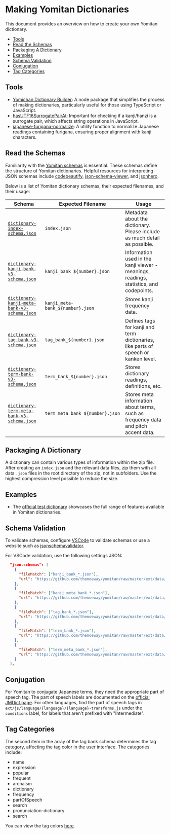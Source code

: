 # Making Yomitan Dictionaries　<!-- omit in toc -->

This document provides an overview on how to create your own Yomitan dictionary.

- [Tools](#tools)
- [Read the Schemas](#read-the-schemas)
- [Packaging A Dictionary](#packaging-a-dictionary)
- [Examples](#examples)
- [Schema Validation](#schema-validation)
- [Conjugation](#conjugation)
- [Tag Categories](#tag-categories)

## Tools

- [Yomichan Dictionary Builder](https://github.com/MarvNC/yomichan-dict-builder/): A node package that simplifies the process of making dictionaries, particularly useful for those using TypeScript or JavaScript.
- [hasUTF16SurrogatePairAt](https://www.npmjs.com/package/@stdlib/assert-has-utf16-surrogate-pair-at): Important for checking if a kanji/hanzi is a surrogate pair, which affects string operations in JavaScript.
- [japanese-furigana-normalize](https://github.com/MarvNC/japanese-furigana-normalize): A utility function to normalize Japanese readings containing furigana, ensuring proper alignment with kanji characters.

## Read the Schemas

Familiarity with the [Yomitan schemas](https://github.com/themoeway/yomitan/tree/master/ext/data/schemas) is essential. These schemas define the structure of Yomitan dictionaries. Helpful resources for interpreting JSON schemas include [codebeautify](https://codebeautify.org/jsonviewer/), [json-schema-viewer](https://json-schema-viewer.vercel.app/), and [jsonhero](https://jsonhero.io/).

Below is a list of Yomitan dictionary schemas, their expected filenames, and their usage:

| Schema                                                                                                                                                     | Expected Filename                | Usage                                                                                  |
| ---------------------------------------------------------------------------------------------------------------------------------------------------------- | -------------------------------- | -------------------------------------------------------------------------------------- |
| [`dictionary-index-schema.json`](https://github.com/themoeway/yomitan/tree/master/ext/data/schemas/dictionary-index-schema.json)                           | `index.json`                     | Metadata about the dictionary. Please include as much detail as possible.              |
| [`dictionary-kanji-bank-v3-schema.json`](https://github.com/themoeway/yomitan/tree/master/ext/data/schemas/dictionary-kanji-bank-v3-schema.json)           | `kanji_bank_${number}.json`      | Information used in the kanji viewer - meanings, readings, statistics, and codepoints. |
| [`dictionary-kanji-meta-bank-v3-schema.json`](https://github.com/themoeway/yomitan/tree/master/ext/data/schemas/dictionary-kanji-meta-bank-v3-schema.json) | `kanji_meta-bank_${number}.json` | Stores kanji frequency data.                                                           |
| [`dictionary-tag-bank-v3-schema.json`](https://github.com/themoeway/yomitan/tree/master/ext/data/schemas/dictionary-tag-bank-v3-schema.json)               | `tag_bank_${number}.json`        | Defines tags for kanji and term dictionaries, like parts of speech or kanken level.    |
| [`dictionary-term-bank-v3-schema.json`](https://github.com/themoeway/yomitan/tree/master/ext/data/schemas/dictionary-term-bank-v3-schema.json)             | `term_bank_${number}.json`       | Stores dictionary readings, definitions, etc.                                          |
| [`dictionary-term-meta-bank-v3-schema.json`](https://github.com/themoeway/yomitan/tree/master/ext/data/schemas/dictionary-term-meta-bank-v3-schema.json)   | `term_meta_bank_${number}.json`  | Stores meta information about terms, such as frequency data and pitch accent data.     |

## Packaging A Dictionary

A dictionary can contain various types of information within the zip file. After creating an `index.json` and the relevant data files, zip them with all data `.json` files in the root directory of the zip, not in subfolders. Use the highest compression level possible to reduce the size.

## Examples

- The [official test dictionary](https://github.com/themoeway/yomitan/tree/master/test/data/dictionaries/valid-dictionary1) showcases the full range of features available in Yomitan dictionaries.

## Schema Validation

To validate schemas, configure [VSCode](https://code.visualstudio.com/docs/languages/json#_json-schemas-and-settings) to validate schemas or use a website such as [jsonschemavalidator](https://www.jsonschemavalidator.net/).

For VSCode validation, use the following settings JSON:

```json
  "json.schemas": [
    {
      "fileMatch": ["kanji_bank_*.json"],
      "url": "https://github.com/themoeway/yomitan/raw/master/ext/data/schemas/dictionary-kanji-bank-v3-schema.json"
    },
    {
      "fileMatch": ["kanji_meta_bank_*.json"],
      "url": "https://github.com/themoeway/yomitan/raw/master/ext/data/schemas/dictionary-kanji-meta-bank-v3-schema.json"
    },
    {
      "fileMatch": ["tag_bank_*.json"],
      "url": "https://github.com/themoeway/yomitan/raw/master/ext/data/schemas/dictionary-tag-bank-v3-schema.json"
    },
    {
      "fileMatch": ["term_bank_*.json"],
      "url": "https://github.com/themoeway/yomitan/raw/master/ext/data/schemas/dictionary-term-bank-v3-schema.json"
    },
    {
      "fileMatch": ["term_meta_bank_*.json"],
      "url": "https://github.com/themoeway/yomitan/raw/master/ext/data/schemas/dictionary-term-meta-bank-v3-schema.json"
    }
  ],
```

## Conjugation

For Yomitan to conjugate Japanese terms, they need the appropriate part of speech tag. The part of speech labels are documented on the [official JMDict page](http://www.edrdg.org/jmdictdb/cgi-bin/edhelp.py?svc=jmdict&sid=#kw_pos). For other languages, find the part of speech tags in `ext/js/language/{language}/{language}-transforms.js` under the `conditions` label, for labels that aren't prefixed with "Intermediate".

## Tag Categories

The second item in the array of the tag bank schema determines the tag category, affecting the tag color in the user interface. The categories include:

- name
- expression
- popular
- frequent
- archaism
- dictionary
- frequency
- partOfSpeech
- search
- pronunciation-dictionary
- search

You can view the tag colors [here](https://github.com/themoeway/yomitan/blob/48f1d012ad5045319d4e492dfbefa39da92817b2/ext/css/display.css#L136-L149).
